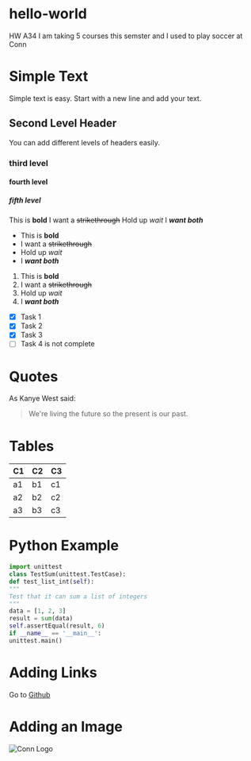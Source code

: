 # hello-world
HW A34
I am taking 5 courses this semster and I used to play soccer at Conn


# Simple Text
Simple text is easy. Start with a new line and add your text.

## Second Level Header

You can add different levels of headers easily.

### third level
#### fourth level
##### fifth level

This is **bold**
I want a ~~strikethrough~~
Hold up _wait_
I _**want both**_

* This is **bold**
* I want a ~~strikethrough~~
* Hold up _wait_
* I _**want both**_

1. This is **bold**
1. I want a ~~strikethrough~~
1. Hold up _wait_
1. I _**want both**_

- [x] Task 1
- [x] Task 2
- [x] Task 3
- [ ] Task 4 is not complete

# Quotes
As Kanye West said:

> We're living the future so
> the present is our past.

# Tables
C1 | C2 | C3
-- | -- | --
a1 | b1 | c1
a2 | b2 | c2
a3 | b3 | c3

# Python Example

```python
import unittest
class TestSum(unittest.TestCase): 
def test_list_int(self):
"""
Test that it can sum a list of integers 
"""
data = [1, 2, 3]
result = sum(data) 
self.assertEqual(result, 6)
if __name__ == '__main__': 
unittest.main()
```

# Adding Links

Go to [Github](https://guides.github.com/features/mastering-markdown/)

# Adding an Image

![Conn Logo](https://www.conncoll.edu/media/website-media/visualidentity/images/Seal-Color.jpg)
